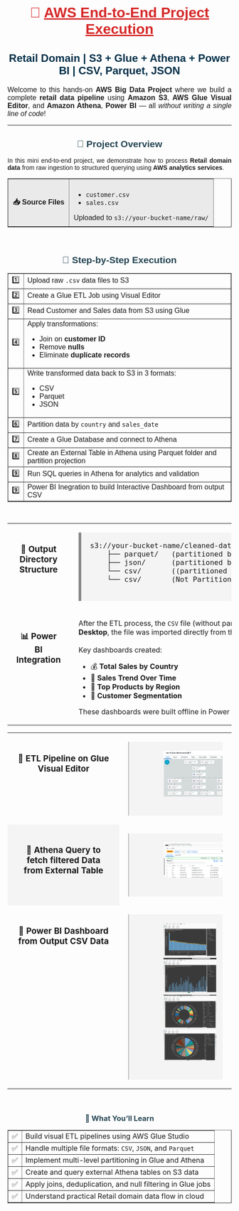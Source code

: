 <div align = center style="width: 100%; font-family: Arial, sans-serif; margin: auto;">

  <div style="text-align: center;">
    <h1 style="font-size: 32px; color: #d62828;">🔴 <u>AWS End-to-End Project Execution</u></h1>
    <h2 style="font-size: 24px; color: #003049;">Retail Domain | S3 + Glue + Athena + Power BI | CSV, Parquet, JSON</h2>
  </div>

  <p style="font-size: 16px; text-align: justify;">
    Welcome to this hands-on <b>AWS Big Data Project</b> where we build a complete <b>retail data pipeline</b>
    using <b>Amazon S3</b>, <b>AWS Glue Visual Editor</b>, and <b>Amazon Athena</b>, <b>Power BI</b> — all <i>without writing a single line of code</i>!
  </p>

  <hr/>

  <h2 style="text-align: center; color: #264653;">🚀 Project Overview</h2>

  <p style="text-align: justify;">
    In this mini end-to-end project, we demonstrate how to process <b>Retail domain data</b> from raw ingestion
    to structured querying using <b>AWS analytics services</b>.
  </p>

  <table style="width: 100%; border-collapse: collapse; font-size: 16px;" border="1">
    <tr style="background-color: #eaeaea;">
      <th style="text-align: left; padding: 10px;">📥 Source Files</th>
      <td style="padding: 10px;">
        <ul>
          <li><code>customer.csv</code></li>
          <li><code>sales.csv</code></li>
        </ul>
        Uploaded to <code>s3://your-bucket-name/raw/</code>
      </td>
    </tr>
  </table>

  <br/>

  <h2 style="text-align: center; color: #264653;">🔹 Step-by-Step Execution</h2>

  <table style="width: 100%; border-collapse: collapse; font-size: 16px;" border="1">
    <tr>
      <td style="width: 5%; text-align: center;">1️⃣</td>
      <td>Upload raw <code>.csv</code> data files to S3</td>
    </tr>
    <tr>
      <td style="text-align: center;">2️⃣</td>
      <td>Create a Glue ETL Job using Visual Editor</td>
    </tr>
    <tr>
      <td style="text-align: center;">3️⃣</td>
      <td>Read Customer and Sales data from S3 using Glue</td>
    </tr>
    <tr>
      <td style="text-align: center;">4️⃣</td>
      <td>
        Apply transformations:
        <ul>
          <li>Join on <b>customer ID</b></li>
          <li>Remove <b>nulls</b></li>
          <li>Eliminate <b>duplicate records</b></li>
        </ul>
      </td>
    </tr>
    <tr>
      <td style="text-align: center;">5️⃣</td>
      <td>
        Write transformed data back to S3 in 3 formats:
        <ul>
          <li>CSV</li>
          <li>Parquet</li>
          <li>JSON</li>
        </ul>
      </td>
    </tr>
    <tr>
      <td style="text-align: center;">6️⃣</td>
      <td>Partition data by <code>country</code> and <code>sales_date</code></td>
    </tr>
    <tr>
      <td style="text-align: center;">7️⃣</td>
      <td>Create a Glue Database and connect to Athena</td>
    </tr>
    <tr>
      <td style="text-align: center;">8️⃣</td>
      <td>Create an External Table in Athena using Parquet folder and partition projection</td>
    </tr>
    <tr>
      <td style="text-align: center;">9️⃣</td>
      <td>Run SQL queries in Athena for analytics and validation</td>
    </tr>
    <tr>
      <td style="text-align: center;">9️⃣</td>
      <td>Power BI Inegration to build Interactive Dashboard from output CSV</td>
    </tr>
  </table>

  <br/>
</div>

<table align="center" style="width: 100%; border-collapse: collapse; font-size: 16px;">
  <tr>
    <td style="width: 50%; vertical-align: top; text-align: center; font-weight: bold; padding: 20px;">
      <h3 align = center > 📂 Output Directory Structure </h3>
    </td>
    <td style="width: 65%; padding: 20px;">
      <pre style="background: #f4f4f4; padding: 20px; border-left: 6px solid #888; font-size: 16px; margin: 0;">
s3://your-bucket-name/cleaned-data/
    ├── parquet/   (partitioned by country/sales_date)
    ├── json/      (partitioned by country/sales_date)
    └── csv/       ((partitioned by country/sales_date)
    └── csv/       (Not Partitioned / Single File Output for Power BI Integration)
      </pre>
    </td>
  </tr>
  <tr>
    <td style="width: 35%; vertical-align: top; text-align: center; font-weight: bold; padding: 20px;">
      <h3 align = center> 📊 Power BI Integration </h3>
    </td>
    <td style="width: 65%; padding: 20px;">
      After the ETL process, the <code>CSV</code> file (without partitioning) stored in S3 was accessed locally.
      Using <b>Power BI Desktop</b>, the file was imported directly from the S3 bucket via a pre-signed URL / AWS connector.
      <br/><br/>
      Key dashboards created:
      <ul>
        <li>💰 <b>Total Sales by Country</b></li>
        <li>📆 <b>Sales Trend Over Time</b></li>
        <li>🛒 <b>Top Products by Region</b></li>
        <li>👤 <b>Customer Segmentation</b></li>
      </ul>
      These dashboards were built offline in Power BI using locally cached data and refreshed periodically.
    </td>
  </tr>
</table>
</table>

<table align="center" style="width: 100%; border-collapse: collapse; font-size: 16px;">
  <tr>
    <td style="width: 35%; vertical-align: top; text-align: center; font-weight: bold; padding: 20px;">
    <h3 align = center > 📂 ETL Pipeline on Glue Visual Editor </h3>
    </td>
    <td style="width: 65%; padding: 20px;">
      <pre style="background: #f4f4f4; padding: 20px; border-left: 1px solid #888; font-size: 16px; margin: 0;">
      <img src = "https://github.com/ShubhayuMallick1997/AWS-End-To-End-Project-1/blob/main/Screenshot%202025-07-15%20031408.png" width = "90%">
    </td>
  </tr>
  <tr>
    <td style="width: 35%; background: #f4f4f4; vertical-align: top; text-align: center; font-weight: bold; padding: 20px;">
    <h3 align = center > 📂 Athena Query to fetch filtered Data from External Table </h3>
    </td>
    <td style="width: 65%; padding: 20px;">
      <pre style="background: #f4f4f4; padding: 20px; border-left: 1px solid #888; font-size: 16px; margin: 0;">
      <img src = "https://github.com/ShubhayuMallick1997/AWS-End-To-End-Project-1/blob/main/Screenshot%202025-07-15%20004526.png" width = "90%">
    </td>
  </tr>
   </tr>
    <tr>
    <td style="width: 50%; vertical-align: top; text-align: center; font-weight: bold; padding: 20px;">
    <h3 align = center > 📂 Power BI Dashboard from Output CSV Data </h3>
    </td>
    <td style="width: 65%; padding: 20px;">
      <pre style="background: #f4f4f4; padding: 20px; border-left: 1px solid #888; font-size: 16px; margin: 0;">
      <img src = "https://github.com/ShubhayuMallick1997/AWS-End-To-End-Project-1/blob/main/Screenshot%202025-07-15%20024847.png" width = "70%">
      <img src = "https://github.com/ShubhayuMallick1997/AWS-End-To-End-Project-1/blob/main/Screenshot%202025-07-15%20024903.png" width = "70%">
      <img src = "https://github.com/ShubhayuMallick1997/AWS-End-To-End-Project-1/blob/main/Screenshot%202025-07-15%20024947.png" width = "70%">
      <img src = "https://github.com/ShubhayuMallick1997/AWS-End-To-End-Project-1/blob/main/Screenshot%202025-07-15%20025002.png" width = "70%">
    </td>
  </tr>
</table>


      

<div align = center>
  <br/>

  <h3 style="text-align: center; color: #264653;">🎯 What You’ll Learn</h3>

  <table style="width: 100%; border-collapse: collapse; font-size: 16px;" border="1">
    <tr>
      <td>✅</td><td>Build visual ETL pipelines using AWS Glue Studio</td>
    </tr>
    <tr>
      <td>✅</td><td>Handle multiple file formats: <code>CSV</code>, <code>JSON</code>, and <code>Parquet</code></td>
    </tr>
    <tr>
      <td>✅</td><td>Implement multi-level partitioning in Glue and Athena</td>
    </tr>
    <tr>
      <td>✅</td><td>Create and query external Athena tables on S3 data</td>
    </tr>
    <tr>
      <td>✅</td><td>Apply joins, deduplication, and null filtering in Glue jobs</td>
    </tr>
    <tr>
      <td>✅</td><td>Understand practical Retail domain data flow in cloud</td>
    </tr>
  </table>

  <br/>


</div>
</div>
